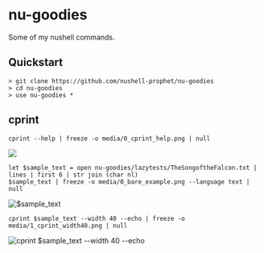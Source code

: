 # nu-goodies

Some of my nushell commands.

## Quickstart

```nushell no-run
> git clone https://github.com/nushell-prophet/nu-goodies
> cd nu-goodies
> use nu-goodies *
```

## cprint

```nu
cprint --help | freeze -o media/0_cprint_help.png | null
```

![](media/0_cprint_help.png)

```nu no-output
let $sample_text = open nu-goodies/lazytests/TheSongoftheFalcon.txt | lines | first 6 | str join (char nl)
$sample_text | freeze -o media/0_bare_example.png --language text | null
```

![$sample_text](media/0_bare_example.png)

```nu no-output
cprint $sample_text --width 40 --echo | freeze -o media/1_cprint_width40.png | null
```

![cprint $sample_text --width 40 --echo](media/1_cprint_width40.png)

